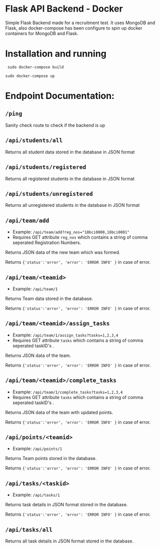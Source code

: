 # Flask API Backend - Docker
Simple Flask Backend made for a recruitment test. It uses MongoDB and Flask, also docker-compose has been configure to spin up docker containers for MongoDB and Flask.

# Installation and running
``` sudo docker-compose build```

```sudo docker-compose up```

# Endpoint Documentation:

 ## ```/ping```
Sanity check route to check if the backend is up

##  ```/api/students/all```
Returns all student data stored in the database in JSON format

## ```/api/students/registered```
Returns all registered students in the database in JSON format

## ```/api/students/unregistered```
Returns all unregistered students in the database in JSON format

## ```/api/team/add```
* Example: ```/api/team/add?reg_nos="18bci0000,18bci0001"```
* Requires GET attribute ```reg_nos``` which contains a string of comma seperated Registration Numbers.

Returns JSON data of the new team which was formed. 

Returns ```{'status':'error', 'error': 'ERROR INFO' }``` in case of error.


 ## ```/api/team/<teamid>```
 * Example: ```/api/team/1```
 
 Returns Team data stored in the database. 

 Returns ```{'status':'error', 'error': 'ERROR INFO' }``` in case of error.

 ## ```/api/team/<teamid>/assign_tasks```
 * Example: ```/api/team/1/assign_tasks?tasks=1,2,3,4```
* Requires GET attribute ```tasks``` which contains a string of comma seperated taskID's .

Returns JSON data of the team. 

Returns ```{'status':'error', 'error': 'ERROR INFO' }``` in case of error.
 ## ```/api/team/<teamid>/complete_tasks```
 * Example: ```/api/team/1/complete_tasks?tasks=1,2,3,4```
* Requires GET attribute ```tasks``` which contains a string of comma seperated taskID's .

Returns JSON data of the team with updated points. 

Returns ```{'status':'error', 'error': 'ERROR INFO' }``` in case of error.
 
 ## ```/api/points/<teamid>```
 * Example: ```/api/points/1```
 
 Returns Team points stored in the database. 

 Returns ```{'status':'error', 'error': 'ERROR INFO' }``` in case of error.
 ## ```/api/tasks/<taskid>```
 * Example: ```/api/tasks/1```
 
 Returns task details in JSON format stored in the database. 

 Returns ```{'status':'error', 'error': 'ERROR INFO' }``` in case of error.
 ## ```/api/tasks/all```

 Returns all task details in JSON format stored in the database. 
